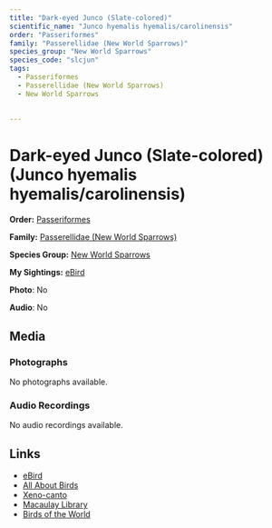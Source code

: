 ```yaml
---
title: "Dark-eyed Junco (Slate-colored)"
scientific_name: "Junco hyemalis hyemalis/carolinensis"
order: "Passeriformes"
family: "Passerellidae (New World Sparrows)"
species_group: "New World Sparrows"
species_code: "slcjun"
tags: 
  - Passeriformes
  - Passerellidae (New World Sparrows)
  - New World Sparrows
  
  
---
```


# Dark-eyed Junco (Slate-colored) (Junco hyemalis hyemalis/carolinensis)

**Order:** [Passeriformes](/tags/passeriformes)

**Family:** [Passerellidae (New World Sparrows)](/tags/passerellidae-new-world-sparrows)

**Species Group:** [New World Sparrows](/tags/new-world-sparrows)

**My Sightings:** [eBird](https://ebird.org/lifelist?r=world&time=life&spp=slcjun)

**Photo**: No 

**Audio**: No

## Media
### Photographs
No photographs available.

### Audio Recordings
No audio recordings available.

## Links
* [eBird](https://ebird.org/species/slcjun) 
* [All About Birds](https://www.allaboutbirds.org/guide/slcjun) 
* [Xeno-canto](https://www.xeno-canto.org/species/junco-hyemalis-hyemalis/carolinensis) 
* [Macaulay Library](https://search.macaulaylibrary.org/catalog?taxonCode=slcjun&sort=rating_rank_desc)
* [Birds of the World](https://birdsoftheworld.org/bow/species/slcjun)
